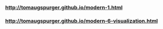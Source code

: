 ### http://tomaugspurger.github.io/modern-1.html 
### http://tomaugspurger.github.io/modern-6-visualization.html
